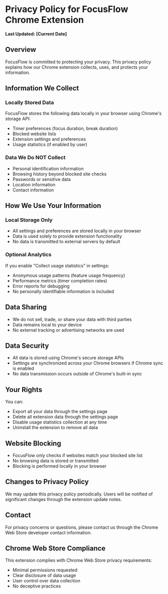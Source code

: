 # Privacy Policy for FocusFlow Chrome Extension

**Last Updated: [Current Date]**

## Overview
FocusFlow is committed to protecting your privacy. This privacy policy explains how our Chrome extension collects, uses, and protects your information.

## Information We Collect

### Locally Stored Data
FocusFlow stores the following data locally in your browser using Chrome's storage API:
- Timer preferences (focus duration, break duration)
- Blocked website lists
- Extension settings and preferences
- Usage statistics (if enabled by user)

### Data We Do NOT Collect
- Personal identification information
- Browsing history beyond blocked site checks
- Passwords or sensitive data
- Location information
- Contact information

## How We Use Your Information

### Local Storage Only
- All settings and preferences are stored locally in your browser
- Data is used solely to provide extension functionality
- No data is transmitted to external servers by default

### Optional Analytics
If you enable "Collect usage statistics" in settings:
- Anonymous usage patterns (feature usage frequency)
- Performance metrics (timer completion rates)
- Error reports for debugging
- No personally identifiable information is included

## Data Sharing
- We do not sell, trade, or share your data with third parties
- Data remains local to your device
- No external tracking or advertising networks are used

## Data Security
- All data is stored using Chrome's secure storage APIs
- Settings are synchronized across your Chrome browsers if Chrome sync is enabled
- No data transmission occurs outside of Chrome's built-in sync

## Your Rights
You can:
- Export all your data through the settings page
- Delete all extension data through the settings page
- Disable usage statistics collection at any time
- Uninstall the extension to remove all data

## Website Blocking
- FocusFlow only checks if websites match your blocked site list
- No browsing data is stored or transmitted
- Blocking is performed locally in your browser

## Changes to Privacy Policy
We may update this privacy policy periodically. Users will be notified of significant changes through the extension update notes.

## Contact
For privacy concerns or questions, please contact us through the Chrome Web Store developer contact information.

## Chrome Web Store Compliance
This extension complies with Chrome Web Store privacy requirements:
- Minimal permissions requested
- Clear disclosure of data usage
- User control over data collection
- No deceptive practices